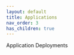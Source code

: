 ```yaml
---
layout: default
title: Applications
nav_order: 3
has_children: true
---
```



Application Deployments